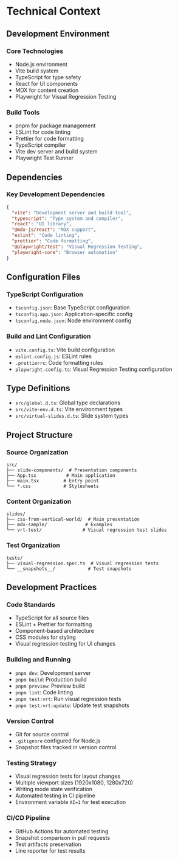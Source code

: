 # Technical Context

## Development Environment

### Core Technologies

- Node.js environment
- Vite build system
- TypeScript for type safety
- React for UI components
- MDX for content creation
- Playwright for Visual Regression Testing

### Build Tools

- pnpm for package management
- ESLint for code linting
- Prettier for code formatting
- TypeScript compiler
- Vite dev server and build system
- Playwright Test Runner

## Dependencies

### Key Development Dependencies

```json
{
  "vite": "Development server and build tool",
  "typescript": "Type system and compiler",
  "react": "UI library",
  "@mdx-js/react": "MDX support",
  "eslint": "Code linting",
  "prettier": "Code formatting",
  "@playwright/test": "Visual Regression Testing",
  "playwright-core": "Browser automation"
}
```

## Configuration Files

### TypeScript Configuration

- `tsconfig.json`: Base TypeScript configuration
- `tsconfig.app.json`: Application-specific config
- `tsconfig.node.json`: Node environment config

### Build and Lint Configuration

- `vite.config.ts`: Vite build configuration
- `eslint.config.js`: ESLint rules
- `.prettierrc`: Code formatting rules
- `playwright.config.ts`: Visual Regression Testing configuration

## Type Definitions

- `src/global.d.ts`: Global type declarations
- `src/vite-env.d.ts`: Vite environment types
- `src/virtual-slides.d.ts`: Slide system types

## Project Structure

### Source Organization

```
src/
├── slide-components/  # Presentation components
├── App.tsx           # Main application
├── main.tsx         # Entry point
└── *.css            # Stylesheets
```

### Content Organization

```
slides/
├── css-from-vertical-world/  # Main presentation
├── mdx-sample/              # Examples
└── vrt-test/               # Visual regression test slides
```

### Test Organization

```
tests/
├── visual-regression.spec.ts  # Visual regression tests
└── __snapshots__/            # Test snapshots
```

## Development Practices

### Code Standards

- TypeScript for all source files
- ESLint + Prettier for formatting
- Component-based architecture
- CSS modules for styling
- Visual regression testing for UI changes

### Building and Running

- `pnpm dev`: Development server
- `pnpm build`: Production build
- `pnpm preview`: Preview build
- `pnpm lint`: Code linting
- `pnpm test:vrt`: Run visual regression tests
- `pnpm test:vrt:update`: Update test snapshots

### Version Control

- Git for source control
- `.gitignore` configured for Node.js
- Snapshot files tracked in version control

### Testing Strategy

- Visual regression tests for layout changes
- Multiple viewport sizes (1920x1080, 1280x720)
- Writing mode state verification
- Automated testing in CI pipeline
- Environment variable `AI=1` for test execution

### CI/CD Pipeline

- GitHub Actions for automated testing
- Snapshot comparison in pull requests
- Test artifacts preservation
- Line reporter for test results
